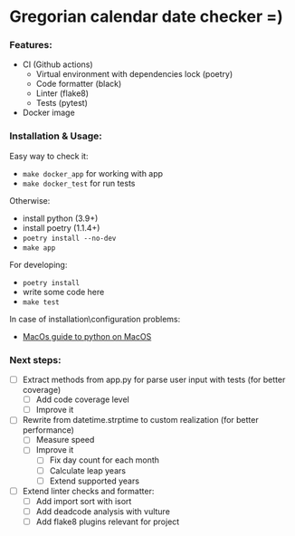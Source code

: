# Gregorian calendar date checker =)

### Features:
- CI (Github actions)
    - Virtual environment with dependencies lock (poetry) 
    - Code formatter (black)
    - Linter (flake8)
    - Tests (pytest)
- Docker image

### Installation & Usage:
Easy way to check it:
- `make docker_app` for working with app
- `make docker_test` for run tests

Otherwise:
- install python (3.9+)
- install poetry (1.1.4+)
- `poetry install --no-dev`
- `make app`

For developing:
- `poetry install`
- write some code here
- `make test`

In case of installation\configuration problems:
- [MacOs guide to python on MacOS](
  https://medium.com/@briantorresgil/definitive-guide-to-python-on-mac-osx-65acd8d969d0
  )

### Next steps:
- [ ] Extract methods from app.py for parse user input with tests (for better coverage)
  - [ ] Add code coverage level
  - [ ] Improve it
- [ ] Rewrite from datetime.strptime to custom realization (for better performance)
  - [ ] Measure speed
  - [ ] Improve it
    - [ ] Fix day count for each month
    - [ ] Calculate leap years
    - [ ] Extend supported years
- [ ] Extend linter checks and formatter:
  - [ ] Add import sort with isort
  - [ ] Add deadcode analysis with vulture
  - [ ] Add flake8 plugins relevant for project
